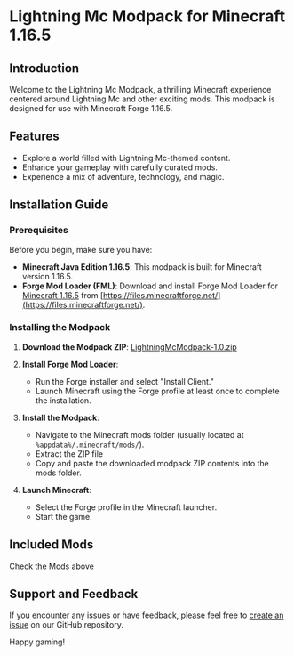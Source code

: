 # Lightning Mc Modpack for Minecraft 1.16.5

## Introduction

Welcome to the Lightning Mc Modpack, a thrilling Minecraft experience centered around Lightning Mc and other exciting mods. This modpack is designed for use with Minecraft Forge 1.16.5.

## Features

- Explore a world filled with Lightning Mc-themed content.
- Enhance your gameplay with carefully curated mods.
- Experience a mix of adventure, technology, and magic.

## Installation Guide

### Prerequisites

Before you begin, make sure you have:

- **Minecraft Java Edition 1.16.5**: This modpack is built for Minecraft version 1.16.5.
- **Forge Mod Loader (FML)**: Download and install Forge Mod Loader for [Minecraft 1.16.5](https://files.minecraftforge.net/net/minecraftforge/forge/index_1.16.5.html) from [https://files.minecraftforge.net/](https://files.minecraftforge.net/).

### Installing the Modpack

1. **Download the Modpack ZIP**: [LightningMcModpack-1.0.zip](#)

2. **Install Forge Mod Loader**:
   - Run the Forge installer and select "Install Client."
   - Launch Minecraft using the Forge profile at least once to complete the installation.

3. **Install the Modpack**:
   - Navigate to the Minecraft mods folder (usually located at `%appdata%/.minecraft/mods/`).
   - Extract the ZIP file
   - Copy and paste the downloaded modpack ZIP contents into the mods folder.

4. **Launch Minecraft**:
   - Select the Forge profile in the Minecraft launcher.
   - Start the game.

## Included Mods
Check the Mods above

## Support and Feedback

If you encounter any issues or have feedback, please feel free to [create an issue](#) on our GitHub repository.

Happy gaming!
